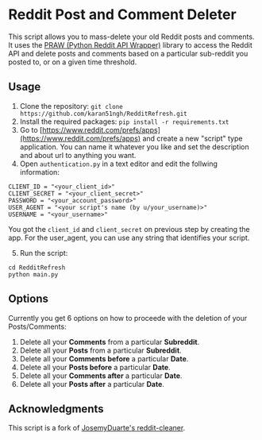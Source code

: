 # Reddit Post and Comment Deleter

This script allows you to mass-delete your old Reddit posts and comments.
It uses the [PRAW (Python Reddit API Wrapper)](https://github.com/praw-dev/praw) library to access the Reddit API and delete posts and comments based on a particular sub-reddit you posted to, or on a given time threshold.

## Usage

1. Clone the repository: `git clone https://github.com/karan51ngh/RedditRefresh.git`
2. Install the required packages: `pip install -r requirements.txt`
3. Go to [https://www.reddit.com/prefs/apps](https://www.reddit.com/prefs/apps) and create a new "script" type
   application. You can name it whatever you like and set the description and about url to anything you want.
4. Open `authentication.py` in a text editor and edit the follwing information:

```
CLIENT_ID = "<your_client_id>"
CLIENT_SECRET = "<your_client_secret>"
PASSWORD = "<your_account_password>"
USER_AGENT = "<your script's name (by u/your_username)>"
USERNAME = "<your_username>"
```

You got the `client_id` and `client_secret` on previous step by creating the app. For the user_agent, you can use any
string that identifies your script.

5. Run the script:

```shell
cd RedditRefresh
python main.py
```

## Options

Currently you get 6 options on how to proceede with the deletion of your Posts/Comments:

1. Delete all your **Comments** from a particular **Subreddit**.
2. Delete all your **Posts** from a particular **Subreddit**.
3. Delete all your **Comments before** a particular **Date**.
4. Delete all your **Posts before** a particular **Date**.
5. Delete all your **Comments after** a particular **Date**.
6. Delete all your **Posts after** a particular **Date**.

## Acknowledgments
This script is a fork of [JosemyDuarte's reddit-cleaner](https://github.com/JosemyDuarte/reddit-cleaner).